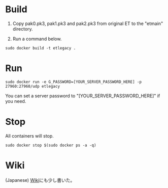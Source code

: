 # Build

  1. Copy pak0.pk3, pak1.pk3 and pak2.pk3 from original ET to the "etmain" directory.

  2. Run a command below.

  `sudo docker build -t etlegacy .`

# Run

  `sudo docker run -e G_PASSWORD=[YOUR_SERVER_PASSWORD_HERE] -p 27960:27960/udp etlegacy`

  You can set a server password to "[YOUR_SERVER_PASSWORD_HERE]" if you need.

# Stop
  All containers will stop.

  `sudo docker stop $(sudo docker ps -a -q)`

# Wiki
  (Japanese) [Wiki](https://github.com/hotpot774/etlegacy/wiki)にも少し書いた。
